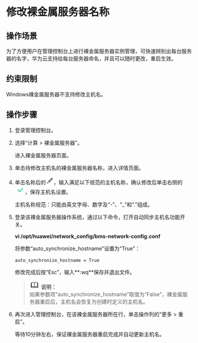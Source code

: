 # 修改裸金属服务器名称<a name="bms_01_0010"></a>

## 操作场景<a name="section31883092112"></a>

为了方便用户在管理控制台上进行裸金属服务器实例管理，可快速辨别出每台服务器的名字，华为云支持给每台服务器命名，并且可以随时更改，重启生效。

## 约束限制<a name="section49641651142610"></a>

Windows裸金属服务器不支持修改主机名。

## 操作步骤<a name="section11351898212"></a>

1.  登录管理控制台。
2.  选择“计算 \> 裸金属服务器”。

    进入裸金属服务器页面。

3.  单击待修改主机名的裸金属服务器名称，进入详情页面。
4.  单击名称后的![](figures/4.png)，输入满足以下规范的主机名称，确认修改后单击右侧的![](figures/5.png)，保存主机名设置。

    主机名称规范：只能由英文字母、数字及“-”、“\_”和“.”组成。

5.  登录该裸金属服务器操作系统，通过以下命令，打开自动同步主机名功能开关。

    **vi /opt/huawei/network\_config/bms-network-config.conf**

    将参数“auto\_synchronize\_hostname”设置为“True”：

    ```
    auto_synchronize_hostname = True
    ```

    修改完成后按“Esc”，输入**:wq**保存并退出文件。

    >![](public_sys-resources/icon-note.gif) **说明：**   
    >如果参数项“auto\_synchronize\_hostname”取值为“False”，裸金属服务器重启后，主机名会恢复为创建时定义的主机名。  

6.  再次进入管理控制台，在该裸金属服务器所在行，单击操作列的“更多 \> 重启”。

    等待10分钟左右，保证裸金属服务器重启完成并自动更新主机名。


